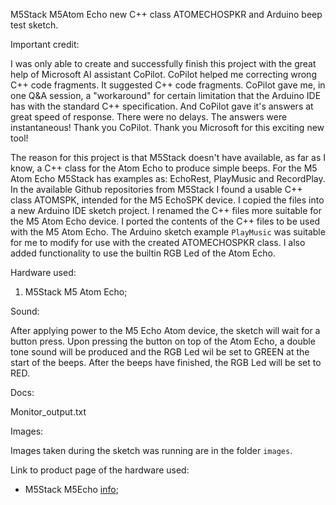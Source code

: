 M5Stack M5Atom Echo new C++ class ATOMECHOSPKR and Arduino beep test sketch.

Important credit:

I was only able to create and successfully finish this project with the great help of Microsoft AI assistant CoPilot.
CoPilot helped me correcting wrong C++ code fragments. It suggested C++ code fragments. CoPilot gave me, in one Q&A session, a "workaround" 
for certain limitation that the Arduino IDE has with the standard C++ specification. And CoPilot gave it's answers at great speed of response.
There were no delays. The answers were instantaneous! Thank you CoPilot. Thank you Microsoft for this exciting new tool!

The reason for this project is that M5Stack doesn't have available, as far as I know, a C++ class for the Atom Echo to produce simple beeps.
For the M5 Atom Echo M5Stack has examples as: EchoRest, PlayMusic and RecordPlay. In the available Github repositories from M5Stack I found a usable C++ class ATOMSPK,
intended for the M5 EchoSPK device.
I copied the files into a new Arduino IDE sketch project. I renamed the C++ files more suitable for the M5 Atom Echo device.
I ported the contents of the C++ files to be used with the M5 Atom Echo. 
The Arduino sketch example ```PlayMusic``` was suitable for me to modify for use with the created ATOMECHOSPKR class.
I also added functionality to use the builtin RGB Led of the Atom Echo. 

Hardware used:

1. M5Stack M5 Atom Echo;


Sound:

After applying power to the M5 Echo Atom device, the sketch will wait for a button press.
Upon pressing the button on top of the Atom Echo, a double tone sound will be produced and the RGB Led wil be set to GREEN at the start of the beeps. After the beeps have finished, the RGB Led will be set to RED.

Docs:

Monitor_output.txt


Images: 

Images taken during the sketch was running are in the folder ```images```.

Link to product page of the hardware used:

- M5Stack M5Echo [info](https://shop.m5stack.com/products/atom-echo-smart-speaker-dev-kit);
